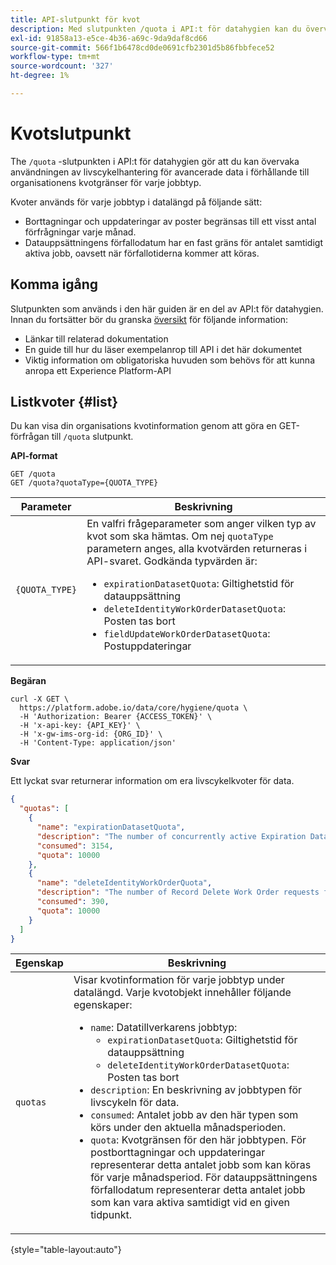 ```yaml
---
title: API-slutpunkt för kvot
description: Med slutpunkten /quota i API:t för datahygien kan du övervaka användningen av den avancerade livscykelhanteringen av data mot organisationens månatliga kvotgränser för varje jobbtyp.
exl-id: 91858a13-e5ce-4b36-a69c-9da9daf8cd66
source-git-commit: 566f1b6478cd0de0691cfb2301d5b86fbbfece52
workflow-type: tm+mt
source-wordcount: '327'
ht-degree: 1%

---
```


# Kvotslutpunkt

The `/quota` -slutpunkten i API:t för datahygien gör att du kan övervaka användningen av livscykelhantering för avancerade data i förhållande till organisationens kvotgränser för varje jobbtyp.

Kvoter används för varje jobbtyp i datalängd på följande sätt:

* Borttagningar och uppdateringar av poster begränsas till ett visst antal förfrågningar varje månad.
* Datauppsättningens förfallodatum har en fast gräns för antalet samtidigt aktiva jobb, oavsett när förfallotiderna kommer att köras.

## Komma igång

Slutpunkten som används i den här guiden är en del av API:t för datahygien. Innan du fortsätter bör du granska [översikt](./overview.md) för följande information:

* Länkar till relaterad dokumentation
* En guide till hur du läser exempelanrop till API i det här dokumentet
* Viktig information om obligatoriska huvuden som behövs för att kunna anropa ett Experience Platform-API

## Listkvoter {#list}

Du kan visa din organisations kvotinformation genom att göra en GET-förfrågan till `/quota` slutpunkt.

**API-format**

```http
GET /quota
GET /quota?quotaType={QUOTA_TYPE}
```

| Parameter | Beskrivning |
| --- | --- |
| `{QUOTA_TYPE}` | En valfri frågeparameter som anger vilken typ av kvot som ska hämtas. Om nej `quotaType` parametern anges, alla kvotvärden returneras i API-svaret. Godkända typvärden är:<ul><li>`expirationDatasetQuota`: Giltighetstid för datauppsättning</li><li>`deleteIdentityWorkOrderDatasetQuota`: Posten tas bort</li><li>`fieldUpdateWorkOrderDatasetQuota`: Postuppdateringar</li></ul> |

**Begäran**

```shell
curl -X GET \
  https://platform.adobe.io/data/core/hygiene/quota \
  -H 'Authorization: Bearer {ACCESS_TOKEN}' \
  -H 'x-api-key: {API_KEY}' \
  -H 'x-gw-ims-org-id: {ORG_ID}' \
  -H 'Content-Type: application/json'
```

**Svar**

Ett lyckat svar returnerar information om era livscykelkvoter för data.

```json
{
  "quotas": [
    {
      "name": "expirationDatasetQuota",
      "description": "The number of concurrently active Expiration Dataset Delete Work Order requests for the organization.",
      "consumed": 3154,
      "quota": 10000
    },
    {
      "name": "deleteIdentityWorkOrderQuota",
      "description": "The number of Record Delete Work Order requests for the organization for this month.",
      "consumed": 390,
      "quota": 10000
    }
  ]
}
```

| Egenskap | Beskrivning |
| --- | --- |
| `quotas` | Visar kvotinformation för varje jobbtyp under datalängd. Varje kvotobjekt innehåller följande egenskaper:<ul><li>`name`: Datatillverkarens jobbtyp:<ul><li>`expirationDatasetQuota`: Giltighetstid för datauppsättning</li><li>`deleteIdentityWorkOrderDatasetQuota`: Posten tas bort</li></ul></li><li>`description`: En beskrivning av jobbtypen för livscykeln för data.</li><li>`consumed`: Antalet jobb av den här typen som körs under den aktuella månadsperioden.</li><li>`quota`: Kvotgränsen för den här jobbtypen. För postborttagningar och uppdateringar representerar detta antalet jobb som kan köras för varje månadsperiod. För datauppsättningens förfallodatum representerar detta antalet jobb som kan vara aktiva samtidigt vid en given tidpunkt.</li></ul> |

{style="table-layout:auto"}
